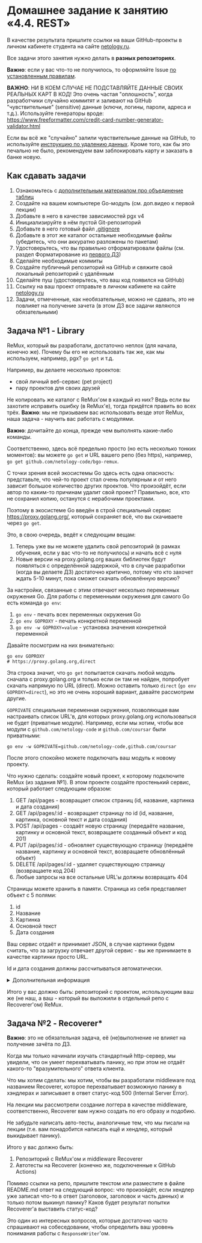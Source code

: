 # Домашнее задание к занятию «4.4. REST»

В качестве результата пришлите ссылки на ваши GitHub-проекты в личном кабинете студента на сайте [netology.ru](https://netology.ru).

Все задачи этого занятия нужно делать в **разных репозиториях**.

**Важно**: если у вас что-то не получилось, то оформляйте Issue [по установленным правилам](../report-requirements.md).

**ВАЖНО**: НИ В КОЕМ СЛУЧАЕ НЕ ПОДСТАВЛЯЙТЕ ДАННЫЕ СВОИХ РЕАЛЬНЫХ КАРТ В КОД! Это очень частая "оплошность", когда разработчики случайно коммитят и заливают на GitHub "чувствительные" (sensitive) данные (ключи, логины, пароли, адреса и т.д.). Используйте генераторы вроде: https://www.freeformatter.com/credit-card-number-generator-validator.html

Если вы всё же "случайно" залили чувствительные данные на GitHub, то используйте [инструкцию по удалению данных](https://help.github.com/en/github/authenticating-to-github/removing-sensitive-data-from-a-repository). Кроме того, как бы это печально не было, рекомендуем вам заблокировать карту и заказать в банке новую.

## Как сдавать задачи

1. Ознакомьтесь с [дополнительным материалом про объединение таблиц](joins.md)
1. Создайте на вашем компьютере Go-модуль (см. доп.видео к первой лекции)
1. Добавьте в него в качестве зависимостей pgx v4
1. Инициализируйте в нём пустой Git-репозиторий
1. Добавьте в него готовый файл [.gitignore](../.gitignore)
1. Добавьте в этот же каталог остальные необходимые файлы (убедитесь, что они аккуратно разложены по пакетам)
1. Удостоверьтесь, что вы правильно отформатировали файлы (см. раздел Форматирование из [первого ДЗ](../01_std))
1. Сделайте необходимые коммиты
1. Создайте публичный репозиторий на GitHub и свяжите свой локальный репозиторий с удалённым
1. Сделайте пуш (удостоверьтесь, что ваш код появился на GitHub)
1. Ссылку на ваш проект отправьте в личном кабинете на сайте [netology.ru](https://netology.ru)
1. Задачи, отмеченные, как необязательные, можно не сдавать, это не повлияет на получение зачета (в этом ДЗ все задачи являются обязательными)

## Задача №1 - Library

ReMux, который вы разработали, достаточно неплох (для начала, конечно же). Почему бы его не использовать так же, как мы используем, например, pgx? `go get` и т.д.

Например, вы делаете несколько проектов:
* свой личный веб-сервис (pet project)
* пару проектов для своих друзей

Не копировать же каталог с ReMux'ом в каждый из них? Ведь если вы захотите исправить ошибку (в ReMux'е), тогда придётся править во всех трёх. **Важно**: мы не призываем вас использовать везде этот ReMux, наша задача - научить вас работать с модулями.

**Важно**: дочитайте до конца, прежде чем выполнять какие-либо команды.

Соответственно, здесь всё предельно просто (но есть несколько тонких моментов): вы можете `go get` и URL вашего репо (без https), например, `go get github.com/netology-code/bgo-remux`.

С точки зрения всей экосистемы Go здесь есть одна опасность: представьте, что чей-то проект стал очень популярным и от него зависит большое количество других проектов. Что произойдёт, если автор по каким-то причинам удалит свой проект? Правильно, все, кто не сохранил копию, останутся с нерабочими проектами.

Поэтому в экосистеме Go введён в строй специальный сервис https://proxy.golang.org/, который сохраняет всё, что вы скачиваете через `go get`.

Это, в свою очередь, ведёт к следующим вещам:
1. Теперь уже вы не можете удалить свой репозиторий (в рамках обучения, если у вас что-то не получилось) и начать всё с нуля
1. Новые версии на proxy.golang.org ваших библиотек будут появляться с определённой задержкой, что в случае разработки (когда вы делаете ДЗ) достаточно критично, потому что кто захочет ждать 5-10 минут, пока сможет скачать обновлённую версию?

За настройки, связанные с этим отвечают несколько переменных окружения Go. Для работы с переменными окружения для самого Go есть команда `go env`:
1. `go env` - печать всех переменных окружения Go
1. `go env GOPROXY` - печать конкретной переменной
1. `go env -w GOPROXY=value` - установка значения конкретной переменной

Давайте посмотрим на них внимательно:
```shell
go env GOPROXY
# https://proxy.golang.org,direct
```

Эта строка значит, что `go get` попытается скачать любой модуль сначала с proxy.golang.org и только если он там не найден, попробует скачать напрямую по URL (direct). Можно оставить только `direct` (`go env GOPROXY=direct`), но это не очень хороший вариант, давайте рассмотрим другие.

`GOPRIVATE` специальная переменная окружения, позволяющая вам настраивать список URL'в, для которых proxy.golang.org использоваться не будет (приватные модули). Например, если мы хотим, чтобы все модули с `github.com/netology-code` и `github.com/coursar` были приватными:
```shell
go env -w GOPRIVATE=github.com/netology-code,github.com/coursar
```

После этого спокойно можете подключать ваш модуль к новому проекту.

Что нужно сделать: создайте новый проект, к которому подключите ReMux (из задания №1). В этом проекте создайте простенький сервис, который работает следующим образом:
1. GET /api/pages - возвращает список страниц (id, название, картинка и дата создания)
1. GET /api/pages/:id - возвращает страницу по id (id, название, картинка, основной текст и дата создания)
1. POST /api/pages - создаёт новую страницу (передаёте название, картинку и основной текст, возвращаете созданный объект и код 201)
1. PUT /api/pages/:id - обновляет существующую страницу (передаёте название, картинку и основной текст, возвращаете обновлённый объект)
1. DELETE /api/pages/:id - удаляет существующую страницу (возвращаете код 204)
1. Любые запросы на все остальные URL'ы должны возвращать 404

Страницы можете хранить в памяти. Страница из себя представляет объект с 5 полями:
1. id
1. Название
1. Картинка
1. Основной текст
1. Дата создания

Ваш сервис отдаёт и принимает JSON, в случае картинки будем считать, что за загрузку отвечает другой сервис - вы же принимаете в качестве картинки просто URL.

Id и дата создания должны рассчитываться автоматически.

<details>
<summary>Дополнительная информация</summary>

В качестве примера используйте https://journal.tinkoff.ru/ (конечно же там гораздо больше полей). И, конечно же, данные должны храниться в СУБД.

Обратите внимание: иногда запрос на добавление и на обновление объединяют в один POST /api/pages, отличая их друг от друга тем, что при создании id передаётся равным 0. Использовать данный подход или нет - это ваше решение.
</details>

Итого у вас должно быть: репозиторий с проектом, использующим ваш же (не наш, а ваш - который вы выложили в отдельный репо с Recoverer'ом) ReMux.

## Задача №2 - Recoverer*

**Важно**: это не обязательная задача, её (не)выполнение не влияет на получение зачёта по ДЗ.

Когда мы только начинали изучать стандартный http-сервер, мы увидели, что он умеет перехватывать панику, но при этом не отдаёт какого-то "вразумительного" ответа клиента.

Что мы хотим сделать: мы хотим, чтобы вы разработали middleware под названием Recoverer, которое перехватывает возможную панику в хэндлерах и записывает в ответ статус-код 500 (Internal Server Error).

На лекции мы рассмотрели создание логгера в качестве middleware, соответственно, Recoverer вам нужно создать по его образу и подобию.

Не забудьте написать авто-тесты, аналогичные тем, что мы писали на лекции (т.е. вам понадобится написать ещё и хендлер, который выкидывает панику).

Итого у вас должно быть:
1. Репозиторий с ReMux'ом и middleware Recoverer
1. Автотесты на Recoverer (конечно же, подключенные к GitHub Actions)

Помимо ссылки на репо, пришлите текстом или разместите в файле README.md ответ на следующий вопрос: что произойдёт, если хендлер уже записал что-то в ответ (заголовок, заголовок и часть данных) и только потом выкинул панику? Каков будет результат попытки Recoverer'а выставить статус-код?

Это один из интересных вопросов, которые достаточно часто спрашивают на собеседовании, чтобы определить ваш уровень понимания работы с `ResponseWriter`'ом.

